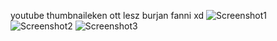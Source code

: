 youtube thumbnaileken ott lesz burjan fanni xd
![Screenshot1](https://github.com/user-attachments/assets/d2f13f2b-1f73-46af-9be8-78962fedb5ca)
![Screenshot2](https://github.com/user-attachments/assets/2c94c39b-c068-4d91-9d05-42d4eb1ae398)
![Screenshot3](https://github.com/user-attachments/assets/1e73d357-4be4-4966-80ff-2f03239ff2ed)
